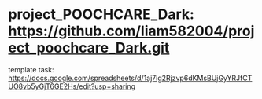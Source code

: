 # project_POOCHCARE_Dark: https://github.com/liam582004/project_poochcare_Dark.git 
template task: https://docs.google.com/spreadsheets/d/1aj7lg2Rjzvp6dKMsBUjGyYRJfCTUO8vb5yGjT6GE2Hs/edit?usp=sharing
